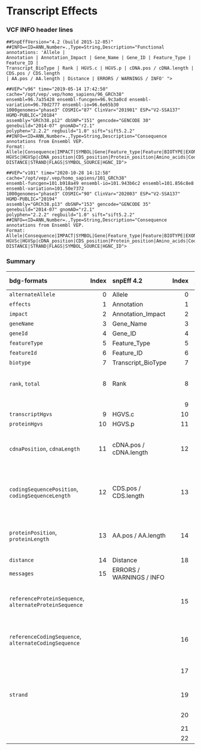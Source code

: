 # Transcript Effects

### VCF INFO header lines

```
##SnpEffVersion="4.2 (build 2015-12-05)"
##INFO=<ID=ANN,Number=.,Type=String,Description="Functional annotations: 'Allele |
Annotation | Annotation_Impact | Gene_Name | Gene_ID | Feature_Type | Feature_ID |
Transcript_BioType | Rank | HGVS.c | HGVS.p | cDNA.pos / cDNA.length | CDS.pos / CDS.length
| AA.pos / AA.length | Distance | ERRORS / WARNINGS / INFO' ">
```

```
##VEP="v96" time="2019-05-14 17:42:50" cache="/opt/vep/.vep/homo_sapiens/96_GRCh38"
ensembl=96.7a35428 ensembl-funcgen=96.9c3a0cd ensembl-variation=96.70d2777 ensembl-io=96.6e65b30
1000genomes="phase3" COSMIC="87" ClinVar="201901" ESP="V2-SSA137" HGMD-PUBLIC="20184"
assembly="GRCh38.p12" dbSNP="151" gencode="GENCODE 30" genebuild="2014-07" gnomAD="r2.1"
polyphen="2.2.2" regbuild="1.0" sift="sift5.2.2"
##INFO=<ID=ANN,Number=.,Type=String,Description="Consequence annotations from Ensembl VEP.
Format: Allele|Consequence|IMPACT|SYMBOL|Gene|Feature_type|Feature|BIOTYPE|EXON|INTRON|
HGVSc|HGVSp|cDNA_position|CDS_position|Protein_position|Amino_acids|Codons|Existing_variation|
DISTANCE|STRAND|FLAGS|SYMBOL_SOURCE|HGNC_ID">
```

```
##VEP="v101" time="2020-10-28 14:12:58" cache="/opt/vep/.vep/homo_sapiens/101_GRCh38"
ensembl-funcgen=101.b918a49 ensembl-io=101.943b6c2 ensembl=101.856c8e8 ensembl-variation=101.50e7372
1000genomes="phase3" COSMIC="90" ClinVar="202003" ESP="V2-SSA137" HGMD-PUBLIC="20194"
assembly="GRCh38.p13" dbSNP="153" gencode="GENCODE 35" genebuild="2014-07" gnomAD="r2.1"
polyphen="2.2.2" regbuild="1.0" sift="sift5.2.2"
##INFO=<ID=ANN,Number=.,Type=String,Description="Consequence annotations from Ensembl VEP.
Format: Allele|Consequence|IMPACT|SYMBOL|Gene|Feature_type|Feature|BIOTYPE|EXON|INTRON|
HGVSc|HGVSp|cDNA_position|CDS_position|Protein_position|Amino_acids|Codons|Existing_variation|
DISTANCE|STRAND|FLAGS|SYMBOL_SOURCE|HGNC_ID">
```

### Summary

| bdg-formats                                      | Index | snpEff 4.2               | Index | Ensembl VEP v96,v101  | Notes                                                                                                                 |
| :--------------------------------                | ----: | :----------------------- | ----: | :-------------------- | :-------------------------------------------------------------------------------------------------------------------- |
| `alternateAllele`                                | 0     | Allele                   | 0     | Allele                |                                                                                                                       |
| `effects`                                        | 1     | Annotation               | 1     | Consequence           |                                                                                                                       |
| `impact`                                         | 2     | Annotation_Impact        | 2     | IMPACT                | New field `impact`                                                                                                    |
| `geneName`                                       | 3     | Gene_Name                | 3     | SYMBOL                |                                                                                                                       |
| `geneId`                                         | 4     | Gene_ID                  | 4     | Gene                  |                                                                                                                       |
| `featureType`                                    | 5     | Feature_Type             | 5     | Feature_type          |                                                                                                                       |
| `featureId`                                      | 6     | Feature_ID               | 6     | Feature               |                                                                                                                       |
| `biotype`                                        | 7     | Transcript_BioType       | 7     | BIOTYPE               |                                                                                                                       |
| `rank`, `total`                                  | 8     | Rank                     | 8     | EXON                  | Rank / total : Exon or Intron rank / total number of exons or introns; map to `rank`, `total`                         |
|                                                  |       |                          | 9     | INTRON                | Map to `rank`, `total`                                                                                                |
| `transcriptHgvs`                                 | 9     | HGVS.c                   | 10    | HGVSc                 |                                                                                                                       |
| `proteinHgvs`                                    | 10    | HGVS.p                   | 11    | HGVSp                 |                                                                                                                       |
| `cdnaPosition`, `cdnaLength`                     | 11    | cDNA.pos / cDNA.length   | 12    | cDNA_position         | cDNA_position _/ (cDNA_len optional)_ : Position in cDNA and trancript's cDNA length (one based).                     |
| `codingSequencePosition`, `codingSequenceLength` | 12    | CDS.pos / CDS.length     | 13    | CDS_position          | CDS_position _/ (CDS_len optional)_: Position and number of coding bases (one based includes START and STOP codons).  |
| `proteinPosition`, `proteinLength`               | 13    | AA.pos / AA.length       | 14    | Protein_position      | Protein_position _/ (Protein_len optional)_: Position and number of AA (one based, including START, but not STOP).    |
| `distance`                                       | 14    | Distance                 | 18    | Distance              |                                                                                                                       |
| `messages`                                       | 15    | ERRORS / WARNINGS / INFO |       |                       |                                                                                                                       |
| `referenceProteinSequence`, `alternateProteinSequence` |       |                          | 15    | Amino_acids           | Amino_acids : Reference and variant amino acids; new fields `referenceProteinSequence`, `alternateProteinSequence`    |
| `referenceCodingSequence`, `alternateCodingSequence`   |       |                          | 16    | Codons                | Codons : Reference and variant codon sequence; new fields `referenceCodingSequence`, `alternateCodingSequence`        |
|                                                  |       |                          | 17    | Existing_variation    | Existing_variation : Identifier(s) of co-located known variants                                                       |
| `strand`                                         |       |                          | 19    | STRAND                | STRAND : Strand of the feature (1/-1); new field `strand`                                                             |
|                                                  |       |                          | 20    | FLAGS                 | FLAGS: Transcript quality flags                                                                                       |
|                                                  |       |                          | 21    | SYMBOL_SOURCE         |                                                                                                                       |
|                                                  |       |                          | 22    | HGNC_ID               |                                                                                                                       |
